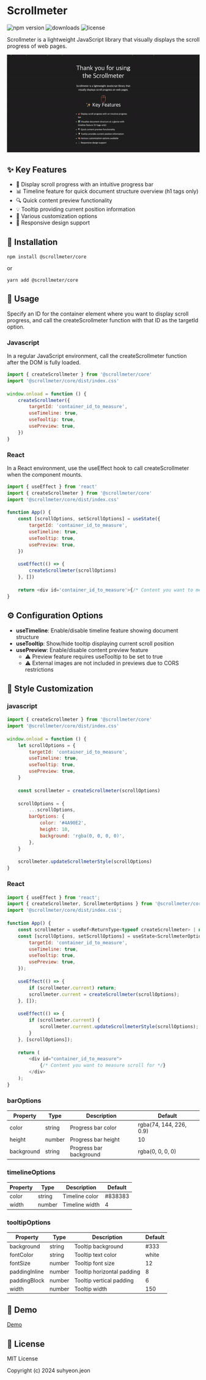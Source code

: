 # Scrollmeter

![npm version](https://img.shields.io/npm/v/@scrollmeter/core)
![downloads](https://img.shields.io/npm/dm/@scrollmeter/core)
![license](https://img.shields.io/npm/l/@scrollmeter/core)

Scrollmeter is a lightweight JavaScript library that visually displays the scroll progress of web pages.

![Scrollmeter Demo](./assets/demo.gif)

## ✨ Key Features

- 🎯 Display scroll progress with an intuitive progress bar
- 📊 Timeline feature for quick document structure overview (h1 tags only)
- 🔍 Quick content preview functionality
- 💡 Tooltip providing current position information
- 🎨 Various customization options
- 📱 Responsive design support

## 🚀 Installation

```
npm install @scrollmeter/core
```

or

```
yarn add @scrollmeter/core
```

## 🔧 Usage

Specify an ID for the container element where you want to display scroll progress, and call the createScrollmeter function with that ID as the targetId option.

### Javascript

In a regular JavaScript environment, call the createScrollmeter function after the DOM is fully loaded.

```javascript
import { createScrollmeter } from '@scrollmeter/core'
import '@scrollmeter/core/dist/index.css'

window.onload = function () {
    createScrollmeter({
        targetId: 'container_id_to_measure',
        useTimeline: true,
        useTooltip: true,
        usePreview: true,
    })
}
```

### React

In a React environment, use the useEffect hook to call createScrollmeter when the component mounts.

```javascript
import { useEffect } from 'react'
import { createScrollmeter } from '@scrollmeter/core'
import '@scrollmeter/core/dist/index.css'

function App() {
    const [scrollOptions, setScrollOptions] = useState({
        targetId: 'container_id_to_measure',
        useTimeline: true,
        useTooltip: true,
        usePreview: true,
    })

    useEffect(() => {
        createScrollmeter(scrollOptions)
    }, [])

    return <div id='container_id_to_measure'>{/* Content you want to measure scroll for */}</div>
}
```

## ⚙️ Configuration Options

- **useTimeline**: Enable/disable timeline feature showing document structure
- **useTooltip**: Show/hide tooltip displaying current scroll position
- **usePreview**: Enable/disable content preview feature
    - ⚠️ Preview feature requires useTooltip to be set to true
    - ⚠️ External images are not included in previews due to CORS restrictions

## 🎨 Style Customization

### javascript

```javascript
import { createScrollmeter } from '@scrollmeter/core'
import '@scrollmeter/core/dist/index.css'

window.onload = function () {
    let scrollOptions = {
        targetId: 'container_id_to_measure',
        useTimeline: true,
        useTooltip: true,
        usePreview: true,
    }

    const scrollmeter = createScrollmeter(scrollOptions)

    scrollOptions = {
        ...scrollOptions,
        barOptions: {
            color: '#4A90E2',
            height: 10,
            background: 'rgba(0, 0, 0, 0)',
        },
    }

    scrollmeter.updateScrollmeterStyle(scrollOptions)
}
```

### React

```javascript
import { useEffect } from 'react';
import { createScrollmeter, ScrollmeterOptions } from '@scrollmeter/core'
import '@scrollmeter/core/dist/index.css';

function App() {
    const scrollmeter = useRef<ReturnType<typeof createScrollmeter> | null>(null);
    const [scrollOptions, setScrollOptions] = useState<ScrollmeterOptions>({
        targetId: 'container_id_to_measure',
        useTimeline: true,
        useTooltip: true,
        usePreview: true,
    });

    useEffect(() => {
        if (scrollmeter.current) return;
        scrollmeter.current = createScrollmeter(scrollOptions);
    }, []);

    useEffect(() => {
        if (scrollmeter.current) {
            scrollmeter.current.updateScrollmeterStyle(scrollOptions);
        }
    }, [scrollOptions]);

    return (
        <div id="container_id_to_measure">
            {/* Content you want to measure scroll for */}
        </div>
    );
}
```

### barOptions

| Property   | Type   | Description             | Default                 |
| ---------- | ------ | ----------------------- | ----------------------- |
| color      | string | Progress bar color      | rgba(74, 144, 226, 0.9) |
| height     | number | Progress bar height     | 10                      |
| background | string | Progress bar background | rgba(0, 0, 0, 0)        |

### timelineOptions

| Property | Type   | Description    | Default |
| -------- | ------ | -------------- | ------- |
| color    | string | Timeline color | #838383 |
| width    | number | Timeline width | 4       |

### tooltipOptions

| Property      | Type   | Description                | Default |
| ------------- | ------ | -------------------------- | ------- |
| background    | string | Tooltip background         | #333    |
| fontColor     | string | Tooltip text color         | white   |
| fontSize      | number | Tooltip font size          | 12      |
| paddingInline | number | Tooltip horizontal padding | 8       |
| paddingBlock  | number | Tooltip vertical padding   | 6       |
| width         | number | Tooltip width              | 150     |

## 🌟 Demo

[Demo](https://freechird2.github.io/scrollmeter)

## 📝 License

MIT License

Copyright (c) 2024 suhyeon.jeon
